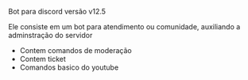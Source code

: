 Bot para discord versão v12.5

Ele consiste em um bot para atendimento ou comunidade, auxiliando a adminstração do servidor

* Contem comandos de moderação
* Contem ticket
* Comandos basico do youtube